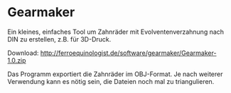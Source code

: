 Gearmaker
=========

Ein kleines, einfaches Tool um Zahnräder mit Evolventenverzahnung nach DIN zu erstellen, z.B. für 3D-Druck.

Download: <http://ferroequinologist.de/software/gearmaker/Gearmaker-1.0.zip>

Das Programm exportiert die Zahnräder im OBJ-Format. Je nach weiterer Verwendung kann es nötig sein, die Dateien noch mal zu triangulieren.
